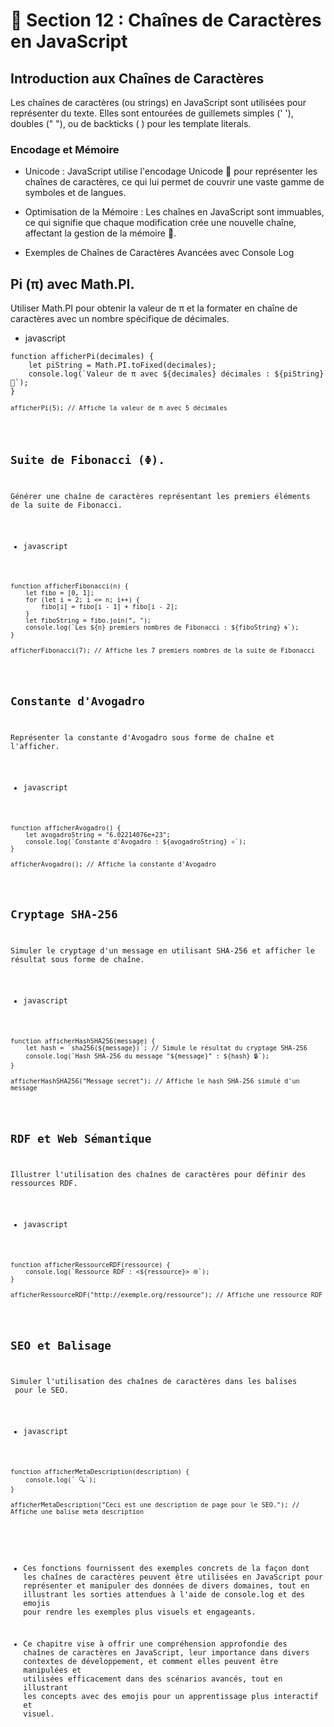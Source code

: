 # 📙 Section 12 : Chaînes de Caractères en JavaScript

## Introduction aux Chaînes de Caractères
Les chaînes de caractères (ou strings) en JavaScript sont utilisées pour représenter du texte. Elles sont entourées de guillemets simples (' '), doubles (" "), ou de backticks ( ) pour les template literals.

### Encodage et Mémoire
- Unicode : JavaScript utilise l'encodage Unicode 🔣 pour représenter les chaînes de caractères, ce qui lui permet de couvrir une vaste gamme de symboles et de langues.
- Optimisation de la Mémoire : Les chaînes en JavaScript sont immuables, ce qui signifie que chaque modification crée une nouvelle chaîne, affectant la gestion de la mémoire 🧠.


- Exemples de Chaînes de Caractères Avancées avec Console Log

## Pi (π) avec Math.PI.
Utiliser Math.PI pour obtenir la valeur de π et la formater en chaîne de caractères avec un nombre spécifique de décimales.

* javascript
<pre>
<code class="js-color">function afficherPi(decimales) {</code>
<code class="js-color">    let piString = Math.PI.toFixed(decimales);</code>
<code class="js-color">    console.log(`Valeur de π avec ${decimales} décimales : ${piString} 🥧`);</code>
<code class="js-color">}</cpde>
<code class="js-color"></code>
<code class="js-color">afficherPi(5);</code><code class="js-commit"> // Affiche la valeur de π avec 5 décimales</code>
</pre>

## Suite de Fibonacci (Φ).
Générer une chaîne de caractères représentant les premiers éléments de la suite de Fibonacci.

* javascript
<pre>
<code class="js-color">function afficherFibonacci(n) {</code>
<code class="js-color">    let fibo = [0, 1];</code>
<code class="js-color">    for (let i = 2; i <= n; i++) {</code>
<code class="js-color">        fibo[i] = fibo[i - 1] + fibo[i - 2];</code>
<code class="js-color">    }</code>
<code class="js-color">    let fiboString = fibo.join(", ");</code>
<code class="js-color">    console.log(`Les ${n} premiers nombres de Fibonacci : ${fiboString} 🌀`);</code>
<code class="js-color">}</code>
<code class="js-color"></code>
<code class="js-color">afficherFibonacci(7);</code><code class="js-commit"> // Affiche les 7 premiers nombres de la suite de Fibonacci</code>
</pre>

## Constante d'Avogadro
Représenter la constante d'Avogadro sous forme de chaîne et l'afficher.

* javascript
<pre>
<code class="js-color">function afficherAvogadro() {</code>
<code class="js-color">    let avogadroString = "6.02214076e+23";</code>
<code class="js-color">    console.log(`Constante d'Avogadro : ${avogadroString} ⚛️`);</code>
<code class="js-color">}</code>
<code class="js-color"></code>
<code class="js-color">afficherAvogadro(); // Affiche la constante d'Avogadro</code>
</pre>

## Cryptage SHA-256
Simuler le cryptage d'un message en utilisant SHA-256 et afficher le résultat sous forme de chaîne.

* javascript
<pre>
<code class="js-color">function afficherHashSHA256(message) {</code>
<code class="js-color">    let hash = `sha256(${message})`;</code><code class="js-commit"> // Simule le résultat du cryptage SHA-256</code>
<code class="js-color">    console.log(`Hash SHA-256 du message "${message}" : ${hash} 🔒`);</code>
<code class="js-color">}</code>
<code class="js-color"></code>
<code class="js-color">afficherHashSHA256("Message secret");</code><code class="js-commit"> // Affiche le hash SHA-256 simulé d'un message</code>
</pre>

## RDF et Web Sémantique
Illustrer l'utilisation des chaînes de caractères pour définir des ressources RDF.

* javascript
<pre>
<code class="js-color">function afficherRessourceRDF(ressource) {</code>
<code class="js-color">    console.log(`Ressource RDF : <${ressource}> 🌐`);</code>
<code class="js-color">}</code>
<code class="js-color"></code>
<code class="js-color">afficherRessourceRDF("http://exemple.org/ressource");</code><code class="js-commit"> // Affiche une ressource RDF</code>
</pre>

## SEO et Balisage <META>
Simuler l'utilisation des chaînes de caractères dans les balises <meta> pour le SEO.

* javascript
<pre>
<code class="js-color">function afficherMetaDescription(description) {</code>
<code class="js-color">    console.log(`<meta name="description" content="${description}"> 🔍`);</code>
<code class="js-color">}</code>
<code class="js-color"></code>
<code class="js-color">afficherMetaDescription("Ceci est une description de page pour le SEO.");</code><code class="js-commit"> // Affiche une balise meta description</code>
</pre>
- Ces fonctions fournissent des exemples concrets de la façon dont les chaînes de caractères peuvent être utilisées en JavaScript pour représenter et manipuler des données de divers domaines, tout en illustrant les sorties attendues à l'aide de console.log et des emojis pour rendre les exemples plus visuels et engageants.


- Ce chapitre vise à offrir une compréhension approfondie des chaînes de caractères en JavaScript, leur importance dans divers contextes de développement, et comment elles peuvent être manipulées et utilisées efficacement dans des scénarios avancés, tout en illustrant les concepts avec des emojis pour un apprentissage plus interactif et visuel.